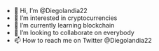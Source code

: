 - 👋 Hi, I’m @Diegolandia22
- 👀 I’m interested in cryptocurrencies 
- 🌱 I’m currently learning blockchain
- 💞️ I’m looking to collaborate on everybody
- 📫 How to reach me on Twitter @Diegolandia22

<!---
Diegolandia22/Diegolandia22 is a ✨ special ✨ repository because its `README.md` (this file) appears on your GitHub profile.
You can click the Preview link to take a look at your changes.
--->
